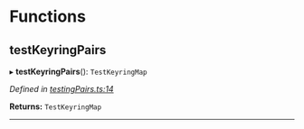 

# Functions

<a id="testkeyringpairs"></a>

##  testKeyringPairs

▸ **testKeyringPairs**(): `TestKeyringMap`

*Defined in [testingPairs.ts:14](https://github.com/polkadot-js/common/blob/40f3ceb/packages/keyring/src/testingPairs.ts#L14)*

**Returns:** `TestKeyringMap`

___

